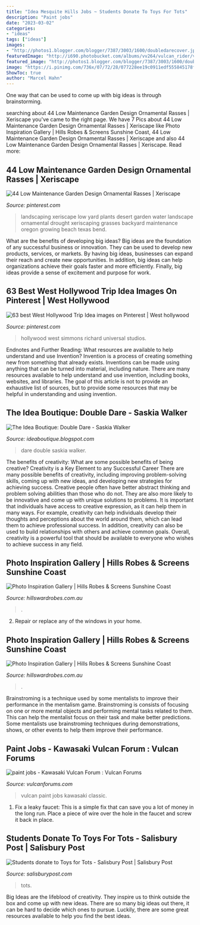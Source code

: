 ```yaml
---
title: "Idea Mesquite Hills Jobs ~ Students Donate To Toys For Tots"
description: "Paint jobs"
date: "2023-03-02"
categories:
- "ideas"
tags: ["ideas"]
images:
- "http://photos1.blogger.com/blogger/7387/3003/1600/doubledarecover.jpg"
featuredImage: "http://i690.photobucket.com/albums/vv264/vulcan_rider/vulcanflames003.jpg"
featured_image: "http://photos1.blogger.com/blogger/7387/3003/1600/doubledarecover.jpg"
image: "https://i.pinimg.com/736x/07/72/28/077228ee19c0911edf555845178fe45a--richard-simmons-beverly-hills.jpg"
ShowToc: true
author: "Marcel Hahn"
---
```



One way that can be used to come up with big ideas is through brainstorming.

	

		
searching about 44 Low Maintenance Garden Design Ornamental Rasses | Xeriscape you've came to the right page. We have 7 Pics about 44 Low Maintenance Garden Design Ornamental Rasses | Xeriscape like Photo Inspiration Gallery | Hills Robes &amp; Screens Sunshine Coast, 44 Low Maintenance Garden Design Ornamental Rasses | Xeriscape and also 44 Low Maintenance Garden Design Ornamental Rasses | Xeriscape. Read more:
		
    
## 44 Low Maintenance Garden Design Ornamental Rasses | Xeriscape

<img loading=lazy src="https://i.pinimg.com/originals/b5/41/ab/b541ab3ea07c62e8172b0ab05c9783db.jpg" onerror="this.onerror=null;this.src='https://tse4.mm.bing.net/th?id=OIP.JKepNwkB9Mco2Oxvtxzq4AHaJ3&amp;pid=15.1';" alt="44 Low Maintenance Garden Design Ornamental Rasses | Xeriscape">

_Source: pinterest.com_

>landscaping xeriscape low yard plants desert garden water landscape ornamental drought xeriscaping grasses backyard maintenance oregon growing beach texas bend. 

	

What are the benefits of developing big ideas?
Big ideas are the foundation of any successful business or innovation. They can be used to develop new products, services, or markets. By having big ideas, businesses can expand their reach and create new opportunities. In addition, big ideas can help organizations achieve their goals faster and more efficiently. Finally, big ideas provide a sense of excitement and purpose for work.

    
## 63 Best West Hollywood Trip Idea Images On Pinterest | West Hollywood

<img loading=lazy src="https://i.pinimg.com/736x/07/72/28/077228ee19c0911edf555845178fe45a--richard-simmons-beverly-hills.jpg" onerror="this.onerror=null;this.src='https://tse2.mm.bing.net/th?id=OIP.z6yWQ2w_SaQYu8KJEG01bQHaJT&amp;pid=15.1';" alt="63 best West Hollywood Trip Idea images on Pinterest | West hollywood">

_Source: pinterest.com_

>hollywood west simmons richard universal studios. 

	

Endnotes and Further Reading: What resources are available to help understand and use Invention?
Invention is a process of creating something new from something that already exists. Inventions can be made using anything that can be turned into material, including nature. There are many resources available to help understand and use invention, including books, websites, and libraries. The goal of this article is not to provide an exhaustive list of sources, but to provide some resources that may be helpful in understanding and using invention.

    
## The Idea Boutique: Double Dare - Saskia Walker

<img loading=lazy src="http://photos1.blogger.com/blogger/7387/3003/1600/doubledarecover.jpg" onerror="this.onerror=null;this.src='https://tse2.mm.bing.net/th?id=OIP.WuZtNquD4V0WXZlJCD2legAAAA&amp;pid=15.1';" alt="The Idea Boutique: Double Dare - Saskia Walker">

_Source: ideaboutique.blogspot.com_

>dare double saskia walker. 

	

The benefits of creativity: What are some possible benefits of being creative?
Creativity is a Key Element to any Successful Career
There are many possible benefits of creativity, including improving problem-solving skills, coming up with new ideas, and developing new strategies for achieving success. Creative people often have better abstract thinking and problem solving abilities than those who do not. They are also more likely to be innovative and come up with unique solutions to problems. It is important that individuals have access to creative expression, as it can help them in many ways. For example, creativity can help individuals develop their thoughts and perceptions about the world around them, which can lead them to achieve professional success. In addition, creativity can also be used to build relationships with others and achieve common goals. Overall, creativity is a powerful tool that should be available to everyone who wishes to achieve success in any field.

    
## Photo Inspiration Gallery | Hills Robes &amp; Screens Sunshine Coast

<img loading=lazy src="https://hillswardrobes.com.au/wp-content/uploads/2020/06/105708294_297691954950866_4758167266006308911_n-768x1024.jpg" onerror="this.onerror=null;this.src='https://tse4.mm.bing.net/th?id=OIP.Ge8AYV9nprr_RayYyKfMVQHaJ4&amp;pid=15.1';" alt="Photo Inspiration Gallery | Hills Robes &amp; Screens Sunshine Coast">

_Source: hillswardrobes.com.au_

>. 

	

2. Repair or replace any of the windows in your home.

    
## Photo Inspiration Gallery | Hills Robes &amp; Screens Sunshine Coast

<img loading=lazy src="https://hillswardrobes.com.au/wp-content/uploads/2020/06/79110144_2770739702991996_3367951046709084160_o.jpg" onerror="this.onerror=null;this.src='https://tse4.mm.bing.net/th?id=OIP.7U9zgETlEn6o3qsd6RKsOQHaJ4&amp;pid=15.1';" alt="Photo Inspiration Gallery | Hills Robes &amp; Screens Sunshine Coast">

_Source: hillswardrobes.com.au_

>. 

	

Brainstroming is a technique used by some mentalists to improve their performance in the mentalism game. Brainstroming is consists of focusing on one or more mental objects and performing mental tasks related to them. This can help the mentalist focus on their task and make better predictions. Some mentalists use brainstroming techniques during demonstrations, shows, or other events to help them improve their performance.

    
## Paint Jobs - Kawasaki Vulcan Forum : Vulcan Forums

<img loading=lazy src="http://i690.photobucket.com/albums/vv264/vulcan_rider/vulcanflames003.jpg" onerror="this.onerror=null;this.src='https://tse3.mm.bing.net/th?id=OIP._LZBpnIjUfc1BGV70MXkHwHaFj&amp;pid=15.1';" alt="paint jobs - Kawasaki Vulcan Forum : Vulcan Forums">

_Source: vulcanforums.com_

>vulcan paint jobs kawasaki classic. 

	

1. Fix a leaky faucet: This is a simple fix that can save you a lot of money in the long run. Place a piece of wire over the hole in the faucet and screw it back in place.

    
## Students Donate To Toys For Tots - Salisbury Post | Salisbury Post

<img loading=lazy src="https://www.salisburypost.com/wp-content/uploads/sites/9/2014/12/Toy-donations-DP01.jpg?resize=622" onerror="this.onerror=null;this.src='https://tse2.mm.bing.net/th?id=OIP.CDYiXKmXH5IwU7VnStB1xgHaFP&amp;pid=15.1';" alt="Students donate to Toys for Tots - Salisbury Post | Salisbury Post">

_Source: salisburypost.com_

>tots. 

	

Big Ideas are the lifeblood of creativity. They inspire us to think outside the box and come up with new ideas. There are so many big ideas out there, it can be hard to decide which ones to pursue. Luckily, there are some great resources available to help you find the best ideas.

